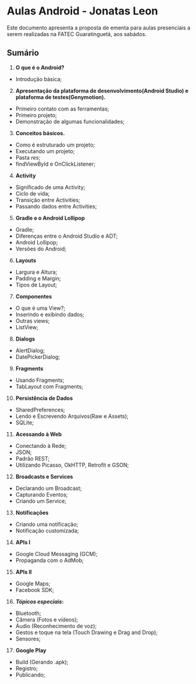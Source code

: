 Aulas Android - Jonatas Leon
===
Este documento apresenta a proposta de ementa para aulas presenciais a serem realizadas na FATEC Guaratinguetá, aos sabádos.

Sumário
---

1. **O que é o Android?**
  * Introdução básica;


2. **Apresentação da plataforma de desenvolvimento(Android Studio) e plataforma de testes(Genymotion).**
  * Primeiro contato com as ferramentas;
  * Primeiro projeto;
  * Demonstração de algumas funcionalidades;


3. **Conceitos básicos.**
  * Como é estruturado um projeto;
  * Executando um projeto;
  * Pasta _res_;
  * findViewById e OnClickListener;


4. **Activity**
  * Significado de uma Activity;
  * Ciclo de vida;
  * Transição entre Activities;
  * Passando dados entre Activities;


5. **Gradle e o Android Lollipop**
  * Gradle;
  * Diferenças entre o Android Studio e ADT;
  * Android Lollipop;
  * Versões do Android;


6. **Layouts**
  * Largura e Altura;
  * Padding e Margin;
  * Tipos de Layout;


7. **Componentes**
  * O que é uma View?;
  * Inserindo e exibindo dados;
  * Outras views;
  * ListView;


8. **Dialogs**
  * AlertDialog;
  * DatePickerDialog;


9. **Fragments**
  * Usando Fragments;
  * TabLayout com Fragments;


10. **Persistência de Dados**
  * SharedPreferences;
  * Lendo e Escrevendo Arquivos(Raw e Assets);
  * SQLite;


11. **Acessando à Web**
  * Conectando à Rede;
  * JSON;
  * Padrão REST;
  * Utilizando Picasso, OkHTTP, Retrofit e GSON;


12. **Broadcasts e Services**
  * Declarando um Broadcast;
  * Capturando Eventos;
  * Criando um Service;
  

13. **Notificações**
  * Criando uma notificação;
  * Notificação customizada;


14. **APIs I**
  * Google Cloud Messaging (GCM);
  * Propaganda com o AdMob;


15. **APIs II**
  * Google Maps;
  * Facebook SDK;


16. **_Tópicos especiais_:**
  * Bluetooth;
  * Câmera (Fotos e vídeos);
  * Áudio (Reconhecimento de voz);
  * Gestos e toque na tela (Touch Drawing e Drag and Drop);
  * Sensores;


17. **Google Play**
  * Build (Gerando .apk);
  * Registro;
  * Publicando;
